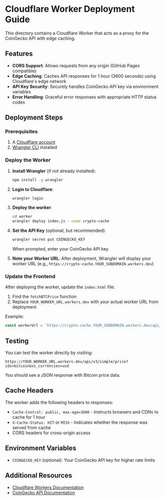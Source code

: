 # Cloudflare Worker Deployment Guide

This directory contains a Cloudflare Worker that acts as a proxy for the CoinGecko API with edge caching.

## Features

- **CORS Support**: Allows requests from any origin (GitHub Pages compatible)
- **Edge Caching**: Caches API responses for 1 hour (3600 seconds) using Cloudflare's edge network
- **API Key Security**: Securely handles CoinGecko API key via environment variables
- **Error Handling**: Graceful error responses with appropriate HTTP status codes

## Deployment Steps

### Prerequisites

1. A [Cloudflare account](https://dash.cloudflare.com/sign-up)
2. [Wrangler CLI](https://developers.cloudflare.com/workers/wrangler/install-and-update/) installed

### Deploy the Worker

1. **Install Wrangler** (if not already installed):
   ```bash
   npm install -g wrangler
   ```

2. **Login to Cloudflare**:
   ```bash
   wrangler login
   ```

3. **Deploy the worker**:
   ```bash
   cd worker
   wrangler deploy index.js --name crypto-cache
   ```

4. **Set the API Key** (optional, but recommended):
   ```bash
   wrangler secret put COINGECKO_KEY
   ```
   When prompted, enter your CoinGecko API key.

5. **Note your Worker URL**: After deployment, Wrangler will display your worker URL (e.g., `https://crypto-cache.YOUR_SUBDOMAIN.workers.dev`)

### Update the Frontend

After deploying the worker, update the `index.html` file:

1. Find the `fetchBTCPrice` function
2. Replace `YOUR_WORKER_URL.workers.dev` with your actual worker URL from deployment

Example:
```javascript
const workerUrl = `https://crypto-cache.YOUR_SUBDOMAIN.workers.dev/api/v3/simple/price?ids=bitcoin&vs_currencies=${currencyLower}`;
```

## Testing

You can test the worker directly by visiting:
```
https://YOUR_WORKER_URL.workers.dev/api/v3/simple/price?ids=bitcoin&vs_currencies=usd
```

You should see a JSON response with Bitcoin price data.

## Cache Headers

The worker adds the following headers to responses:
- `Cache-Control: public, max-age=3600` - Instructs browsers and CDNs to cache for 1 hour
- `X-Cache-Status: HIT` or `MISS` - Indicates whether the response was served from cache
- CORS headers for cross-origin access

## Environment Variables

- `COINGECKO_KEY` (optional): Your CoinGecko API key for higher rate limits

## Additional Resources

- [Cloudflare Workers Documentation](https://developers.cloudflare.com/workers/)
- [CoinGecko API Documentation](https://www.coingecko.com/en/api/documentation)
